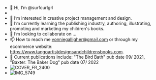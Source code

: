 - 👋 Hi, I’m @surfcurlgrl
- 
- 👀 I’m interested in creative project management and design.
- 🌱 I’m currently learning the publishing industry, authoring, illustrating, promoting and marketing my children's books.
- 💞️ I’m looking to collaborate on ...
- 📫 How to reach me vonniegalligher@gmail.com or through my ecommerce website: https://www.tangoartistdesignsandchildrensbooks.com.
- 📗 Current publications include: "The Bird Bath" pub date 09/ 2021, "Baxter: The Baker Dog" pub date 07/ 2022
- ![COVER_FR_2400](https://user-images.githubusercontent.com/109553061/179612386-02acb02d-a3b5-4930-a0bf-5726de427af6.png)
- ![IMG_5749](https://user-images.githubusercontent.com/109553061/179613040-6244b515-8660-45a3-a1c5-357d28a02960.JPG)

<!---
surfcurlgrl/surfcurlgrl is a ✨ special ✨ repository because its `README.md` (this file) appears on your GitHub profile.
You can click the Preview link to take a look at your changes.
--->
